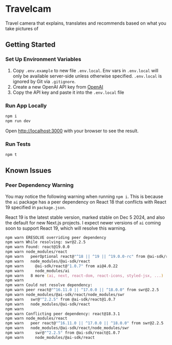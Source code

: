 # Travelcam

Travel camera that explains, translates and recommends based on what you take pictures of

## Getting Started

### Set Up Environment Variables

1. Copy `.env.example` to new file `.env.local`. Env vars in `.env.local` will only be available server-side unless otherwise specified. `.env.local` is ignored by Git via `.gitignore`.
2. Create a new OpenAI API key from [OpenAI](https://platform.openai.com/api-keys)
3. Copy the API key and paste it into the `.env.local` file

### Run App Locally

```zsh
npm i
npm run dev
```

Open [http://localhost:3000](http://localhost:3000) with your browser to see the result.

### Run Tests

```zsh
npm t
```

## Known Issues

### Peer Dependency Warning

You may notice the following warning when running `npm i`. This is because the `ai` package has a peer dependency on React 18 that conflicts with React 19 specified in `package.json`.

React 19 is the latest stable version, marked stable on Dec 5 2024, and also the default for new Next.js projects. I expect newer versions of `ai` coming soon to support React 19, which will resolve this warning.

```zsh
npm warn ERESOLVE overriding peer dependency
npm warn While resolving: swr@2.2.5
npm warn Found: react@19.0.0
npm warn node_modules/react
npm warn   peerOptional react@"^18 || ^19 || ^19.0.0-rc" from @ai-sdk/react@1.0.7
npm warn   node_modules/@ai-sdk/react
npm warn     @ai-sdk/react@"1.0.7" from ai@4.0.22
npm warn     node_modules/ai
npm warn   8 more (ai, next, react-dom, react-icons, styled-jsx, ...)
npm warn
npm warn Could not resolve dependency:
npm warn peer react@"^16.11.0 || ^17.0.0 || ^18.0.0" from swr@2.2.5
npm warn node_modules/@ai-sdk/react/node_modules/swr
npm warn   swr@"^2.2.5" from @ai-sdk/react@1.0.7
npm warn   node_modules/@ai-sdk/react
npm warn
npm warn Conflicting peer dependency: react@18.3.1
npm warn node_modules/react
npm warn   peer react@"^16.11.0 || ^17.0.0 || ^18.0.0" from swr@2.2.5
npm warn   node_modules/@ai-sdk/react/node_modules/swr
npm warn     swr@"^2.2.5" from @ai-sdk/react@1.0.7
npm warn     node_modules/@ai-sdk/react
```
